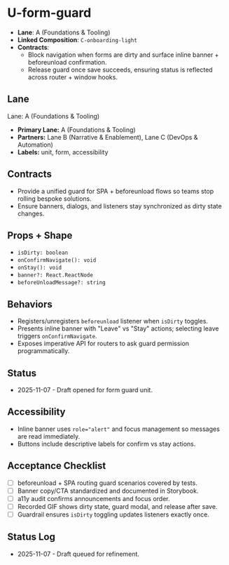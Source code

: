 # U-form-guard

- **Lane**: A (Foundations & Tooling)
- **Linked Composition**: `C-onboarding-light`
- **Contracts**:
  - Block navigation when forms are dirty and surface inline banner + beforeunload confirmation.
  - Release guard once save succeeds, ensuring status is reflected across router + window hooks.

## Lane

Lane: A (Foundations & Tooling)

- **Primary Lane:** A (Foundations & Tooling)
- **Partners:** Lane B (Narrative & Enablement), Lane C (DevOps & Automation)
- **Labels:** unit, form, accessibility

## Contracts

- Provide a unified guard for SPA + beforeunload flows so teams stop rolling bespoke solutions.
- Ensure banners, dialogs, and listeners stay synchronized as dirty state changes.

## Props + Shape

- `isDirty: boolean`
- `onConfirmNavigate(): void`
- `onStay(): void`
- `banner?: React.ReactNode`
- `beforeUnloadMessage?: string`

## Behaviors

- Registers/unregisters `beforeunload` listener when `isDirty` toggles.
- Presents inline banner with "Leave" vs "Stay" actions; selecting leave triggers `onConfirmNavigate`.
- Exposes imperative API for routers to ask guard permission programmatically.

## Status

- 2025-11-07 - Draft opened for form guard unit.

## Accessibility

- Inline banner uses `role="alert"` and focus management so messages are read immediately.
- Buttons include descriptive labels for confirm vs stay actions.

## Acceptance Checklist

- [ ] beforeunload + SPA routing guard scenarios covered by tests.
- [ ] Banner copy/CTA standardized and documented in Storybook.
- [ ] a11y audit confirms announcements and focus order.
- [ ] Recorded GIF shows dirty state, guard modal, and release after save.
- [ ] Guardrail ensures `isDirty` toggling updates listeners exactly once.

## Status Log

- 2025-11-07 - Draft queued for refinement.

